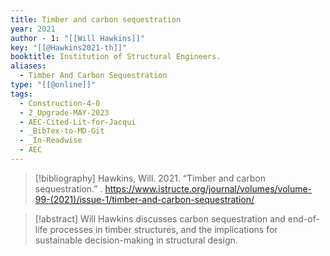 ```yaml
---
title: Timber and carbon sequestration
year: 2021
author - 1: "[[Will Hawkins]]"
key: "[[@Hawkins2021-th]]"
booktitle: Institution of Structural Engineers.
aliases:
  - Timber And Carbon Sequestration
type: "[[@online]]"
tags:
  - Construction-4-0
  - 2_Upgrade-MAY-2023
  - AEC-Cited-Lit-for-Jacqui
  - _BibTex-to-MD-Git
  - _In-Readwise
  - AEC
---
```


> [!bibliography]
> Hawkins, Will. 2021. “Timber and carbon sequestration.” . https://www.istructe.org/journal/volumes/volume-99-(2021)/issue-1/timber-and-carbon-sequestration/

> [!abstract]
> Will Hawkins discusses carbon sequestration and end-of-life processes in timber structures, and the implications for sustainable decision-making in structural design.